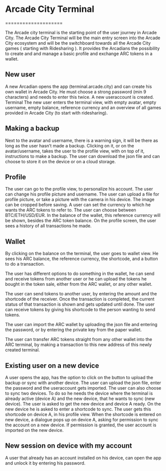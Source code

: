 # Arcade City Terminal
====================

The Arcade city terminal is the starting point of the user journey in Arcade City. 
The Arcade City Terminal will be the main entry screen into the Arcade City ecosystem and will be the switchboard towards all the Arcade City games ( starting with Ridesharing ).
It provides the Arcadians the possibility to create and and manage a basic profile and exchange ARC tokens in a wallet.

## New user
A new Arcadian opens the app (terminal.arcade.city) and can create his own wallet in Arcade City. He must choose a strong password (min 9 characters) and needs to enter this twice. A new useraccount is created. 
Terminal 
The new user enters the terminal view, with empty avatar, empty username, empty balance, reference currency and an overview of all games provided in Arcade City (to start with ridesharing).

## Making a backup
Next to the avatar and username, there is a warning sign, it will be there as long as the user hasn’t made a backup. Clicking on it, or on the avatar/username, takes the user to the profile view, with on top of it, instructions to make a backup.
The user can download the json file and can choose to store it on the device or on a cloud storage.

## Profile
The user can go to the profile view, to personalize his account. The user can change his profile picture and username. The user can upload a file for profile picture, or take a picture with the camera in his device. The image can be cropped before saving. A user can set the currency to which he wants the ARC tokens to refer to. The user can choose between BTC/ETH/USD/EUR. In the balance of the wallet, this reference currency will be shown, besides the ARC token balance. On the profile screen, the user sees a history of all transactions he made.

## Wallet
By clicking on the balance on the terminal, the user goes to wallet view.
He sees his ARC balance, the reference currency, the shortcode, and a button to do a transaction.

The user has different options to do something in the wallet, he can send and receive tokens from another user or he can upload the tokens he bought in the token sale, either from the ARC wallet, or any other wallet.

The user can send tokens to another user, by entering the amount and the shortcode of the receiver. Once the transaction is completed, the current status of that transaction is shown and gets updated until done. The user can receive tokens by giving his shortcode to the person wanting to send tokens.

The user can import the ARC wallet by uploading the json file and entering the password, or by entering the private key from the paper wallet.

The user can transfer ARC tokens straight from any other wallet into the ARC terminal, by making a transaction to this new address of this newly created terminal.

## Existing user on a new device
A user opens the app, has the option to click on the button to upload the backup or sync with another device.
The user can upload the json file, enter the password and the useraccount gets imported.
The user can also choose to sync two devices.
To do so he needs the device where the terminal is already active (device A) and the new device, that he wants to sync (new device). The user is asked to get the new device and device A ready. On the new device he is asked to enter a shortcode to sync. The user gets this shortcode on device A, in his profile view. When the shortcode is entered on new device, a dialogue pops up on device A, asking for permission to sync the account on a new device. If permission is granted, the user account is imported on the new device.

## New session on device with my account
A user that already has an account installed on his device, can open the app and unlock it by entering his password.





